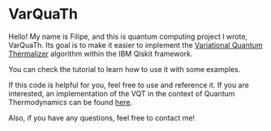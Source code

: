 # VarQuaTh

Hello! My name is Filipe, and this is quantum computing project I wrote, VarQuaTh. Its goal is to make it easier to implement the [Variational Quantum Thermalizer](https://arxiv.org/abs/1910.02071) 
algorithm within the IBM Qiskit framework.

You can check the tutorial to learn how to use it with some examples.

If this code is helpful for you, feel free to use and reference it. If you are interested, an implementation of the VQT in the context of 
Quantum Thermodynamics can be found [here](https://github.com/lipinor/two-stroke-qhe-vqt).

Also, if you have any questions, feel free to contact me!
